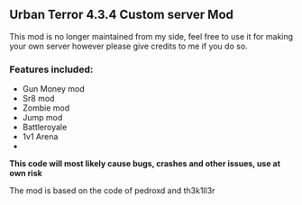 ## Urban Terror 4.3.4 Custom server Mod

This mod is no longer maintained from my side,
feel free to use it for making your own server however please give credits to me if you do so.

### Features included:

- Gun Money mod
- Sr8 mod
- Zombie mod
- Jump mod
- Battleroyale
- 1v1 Arena
-

**This code will most likely cause bugs, crashes and other issues, use at own risk**

The mod is based on the code of pedroxd and th3k1ll3r
